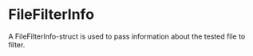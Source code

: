 # FileFilterInfo

A FileFilterInfo-struct is used to pass information about the tested file to filter.

